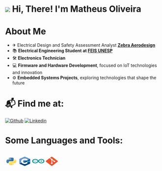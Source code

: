 # <img src="https://github.com/TheDudeThatCode/TheDudeThatCode/blob/master/Assets/Hi.gif" width="29px"> Hi, There! I'm Matheus Oliveira

# About Me
* ✈ Electrical Design and Safety Assessment Analyst **[Zebra Aerodesign](https://www.instagram.com/equipe_zebra/)**  
* 📚 **Electrical Engineering Student at [FEIS UNESP](https://www.feis.unesp.br/#!/dee)**  
* 🛠 **Electronics Technician**
* 💻 **Firmware and Hardware Development**, focused on IoT technologies and innovation  
* ⚙️ **Embedded Systems Projects**, exploring technologies that shape the future  


# 📬 Find me at:
 
  [![Github](https://img.shields.io/badge/-Github-000?style=flat&logo=Github&logoColor=white)](https://github.com/oliveiralx)
  [![Linkedin](https://img.shields.io/badge/-LinkedIn-%230077B5?style=for-the-badge&logo=linkedin&logoColor=white)](https://www.linkedin.com/in/matheus-de-oliveira-alexandre-3ba158233/)
  
# Some Languages and Tools:
  <div style="display: inline_block"><br>

  <img align="center" alt="Oli-Python" height="30" width="40" src="https://raw.githubusercontent.com/devicons/devicon/master/icons/python/python-original.svg">
   <img align="center" alt="Oli-JS" height="30" width="40" src="https://raw.githubusercontent.com/devicons/devicon/master/icons/cplusplus/cplusplus-original.svg">
  <img align="center" alt="Oli-Ar" height="30" width="40" src="https://raw.githubusercontent.com/devicons/devicon/master/icons/arduino/arduino-original.svg">
  <img align="center" alt="Oli-JS" height="30" width="40" src="https://raw.githubusercontent.com/devicons/devicon/master/icons/git/git-original.svg">
</div>
